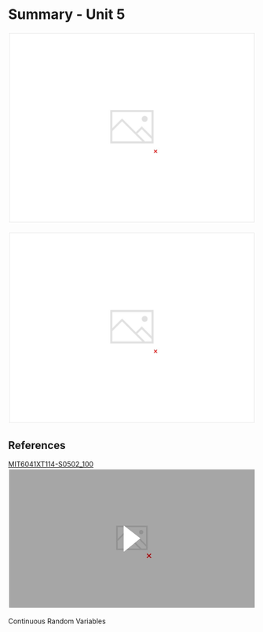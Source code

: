 # Summary - Unit 5

![image](../../../media/Intro-Syllabus_Summary-Unit-5-image1.jpg)

![image](../../../media/Intro-Syllabus_Summary-Unit-5-image2.jpg)

## References

[MIT6041XT114-S0502_100](https://www.youtube.com/watch?v=P3_W6ZsL-A8)
![image](../../../media/Intro-Syllabus_Summary-Unit-5-image3.jpg)

Continuous Random Variables
